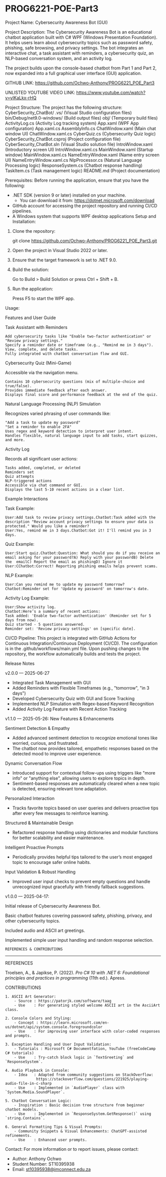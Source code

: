 # PROG6221-POE-Part3


Project Name: Cybersecurity Awareness Bot (GUI)

Project Description:
The Cybersecurity Awareness Bot is an educational chatbot application built with C# WPF (Windows Presentation Foundation). It helps users learn about cybersecurity topics such as password safety, phishing, safe browsing, and privacy settings. The bot integrates an interactive chat, a task assistant with reminders, a cybersecurity quiz, an NLP-based conversation system, and an activity log.

The project builds upon the console-based chatbot from Part 1 and Part 2, now expanded into a full graphical user interface (GUI) application.

GITHUB LINK:
https://github.com/Ochwo-Anthony/PROG6221_POE_Part3

UNLISTED YOUTUBE VIDEO LINK:
https://www.youtube.com/watch?v=yIKaLkx-rHQ


Project Structure:
The project has the following structure:
CyberSecurity_ChatBot/
	.vs/ (Visual Studio configuration files)
	bin/Debug/net9.0-windows/ (Build output files)
	obj/ (Temporary build files)
	ActivityLog.cs (Activity Log tracking system)
	App.xaml (WPF App configuration)
	App.xaml.cs
	AssemblyInfo.cs
	ChatWindow.xaml (Main chat window UI)
	ChatWindow.xaml.cs
	CyberQuiz.cs (Cybersecurity Quiz logic)
	CyberSecurity_ChatBot.csproj (Project configuration file)
	CyberSecurity_ChatBot.sln (Visual Studio solution file)
	IntroWindow.xaml (Introductory screen UI)
	IntroWindow.xaml.cs
	MainWindow.xaml (Startup window)
	MainWindow.xaml.cs
	NameEntryWindow.xaml (Name entry screen UI)
	NameEntryWindow.xaml.cs
	NlpProcessor.cs (Natural Language Processing logic)
	ResponseSystem.cs (Chatbot response handling)
	TaskItem.cs (Task management logic)
	README.md (Project documentation)



Prerequisites:
Before running the application, ensure that you have the following:

- .NET SDK (version 9 or later) installed on your machine.
  - You can download it from: https://dotnet.microsoft.com/download
- GitHub account for accessing the project repository and running CI/CD pipelines.
- A Windows system that supports WPF desktop applications
Setup and Installation:
1. Clone the repository:

	git clone https://github.com/Ochwo-Anthony/PROG6221_POE_Part3.git

2. Open the project in Visual Studio 2022 or later.

3. Ensure that the target framework is set to .NET 9.0.

4. Build the solution:

	Go to Build > Build Solution or press Ctrl + Shift + B.

5. Run the application:

	Press F5 to start the WPF app.

Usage:

Features and User Guide

Task Assistant with Reminders

	Add cybersecurity tasks like "Enable two-factor authentication" or "Review privacy settings."
	Specify a reminder date or timeframe (e.g., "Remind me in 3 days").
	View, complete, and delete tasks.
	Fully integrated with chatbot conversation flow and GUI.

Cybersecurity Quiz (Mini-Game)

Accessible via the navigation menu.

	Contains 10 cybersecurity questions (mix of multiple-choice and true/false).
	Provides immediate feedback after each answer.
	Displays final score and performance feedback at the end of the quiz.

Natural Language Processing (NLP) Simulation

Recognizes varied phrasing of user commands like:

	"Add a task to update my password"
	"Set a reminder to enable 2FA"
	Uses regex and keyword detection to interpret user intent.
	Handles flexible, natural language input to add tasks, start quizzes, and more.

Activity Log

Records all significant user actions:

	Tasks added, completed, or deleted
	Reminders set
	Quiz attempts
	NLP-triggered actions
	Accessible via chat command or GUI.
	Displays the last 5-10 recent actions in a clear list.

Example Interactions

Task Example:

	User:Add task to review privacy settings.Chatbot:Task added with the description "Review account privacy settings to ensure your data is 	protected." Would you like a reminder?
	User:Yes, remind me in 3 days.Chatbot:Got it! I'll remind you in 3 days.

Quiz Example:

	User:Start quiz.Chatbot:Question: What should you do if you receive an email asking for your password?A) Reply with your passwordB) Delete the 	emailC) Report the email as phishingD) Ignore it
	User:CChatbot:Correct! Reporting phishing emails helps prevent scams.

NLP Example:

	User:Can you remind me to update my password tomorrow?
	Chatbot:Reminder set for 'Update my password' on tomorrow's date.

Activity Log Example:

	User:Show activity log.
	Chatbot:Here’s a summary of recent actions:
	Task added: 'Enable two-factor authentication' (Reminder set for 5 days from now).
	Quiz started - 5 questions answered.
	Reminder set: 'Review privacy settings' on [specific date].

CI/CD Pipeline:
This project is integrated with GitHub Actions for Continuous Integration/Continuous Deployment (CI/CD). The configuration is in the .github/workflows/main.yml file. Upon pushing changes to the repository, the workflow automatically builds and tests the project.

Release Notes

v2.0.0 — 2025-06-27

- Integrated Task Management with GUI
- Added Reminders with Flexible Timeframes (e.g., "tomorrow", "in 3 days")
- Developed Cybersecurity Quiz with GUI and Score Tracking
- Implemented NLP Simulation with Regex-based Keyword Recognition
- Added Activity Log Feature with Recent Action Tracking

v1.1.0 — 2025-05-26:
New Features & Enhancements

Sentiment Detection & Empathy

- Added advanced sentiment detection to recognize emotional tones like worried, curious, and frustrated.
- The chatbot now provides tailored, empathetic responses based on the detected mood to improve user experience.

Dynamic Conversation Flow

- Introduced support for contextual follow-ups using triggers like "more info" or "anything else", allowing users to explore topics in depth.
- Sentiment-based responses are automatically cleared when a new topic is detected, ensuring relevant tone adaptation.

Personalized Interaction

- Tracks favorite topics based on user queries and delivers proactive tips after every few messages to reinforce learning.

Structured & Maintainable Design

- Refactored response handling using dictionaries and modular functions for better scalability and easier maintenance.

Intelligent Proactive Prompts

- Periodically provides helpful tips tailored to the user’s most engaged topic to encourage safer online habits.

Input Validation & Robust Handling

- Improved user input checks to prevent empty questions and handle unrecognized input gracefully with friendly fallback suggestions.

v1.0.0 — 2025-04-17:

Initial release of Cybersecurity Awareness Bot.

Basic chatbot features covering password safety, phishing, privacy, and other cybersecurity topics.

Included audio and ASCII art greetings.

Implemented simple user input handling and random response selection.

    REFERENCES & CONTRIBUTIONS
 ----------------------------------------------------------------------------

REFERENCES

Troelsen, A., & Japikse, P. (2022). *Pro C# 10 with .NET 6: Foundational principles and practices in programming* (11th ed.). Apress.

CONTRIBUTIONS

    1. ASCII Art Generator:
        - Source : https://patorjk.com/software/taag
        - Use    : For generating styled welcome ASCII art in the AsciiArt class.

    2. Console Colors and Styling:
        - Concept : https://learn.microsoft.com/en-us/dotnet/api/system.console.foregroundcolor
        - Use    : For improving user interface with color-coded responses and prompts.

    3. Exception Handling and User Input Validation:
        - Tutorials : Microsoft C# Documentfation, YouTube (freeCodeCamp C# tutorials)
        - Use    : Try-catch block logic in `TextGreeting` and `ResponseSystem`.

    4. Audio Playback in Console:
        - Idea   : Adapted from community suggestions on StackOverflow:
                  https://stackoverflow.com/questions/221925/playing-audio-file-in-c-sharp
        - Use    : Implemented in `AudioPlayer` class with `System.Media.SoundPlayer`.

    5. Chatbot Conversation Logic:
        - Inspiration : Basic decision tree structure from beginner chatbot models.
        - Use    : Implemented in `ResponseSystem.GetResponse()` using `string.Contains`.

    6. General Formatting Tips & Visual Prompts:
        - Community Snippets & Visual Enhancements: ChatGPT-assisted refinements.
        - Use    : Enhanced user prompts.

Contact:
For more information or to report issues, please contact:
- Author: Anthony Ochwo
- Student Number: ST10395938
- Email: st10395938@imconnect.edu.za

